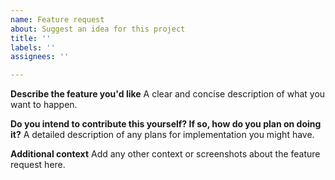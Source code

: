 ```yaml
---
name: Feature request
about: Suggest an idea for this project
title: ''
labels: ''
assignees: ''

---
```


**Describe the feature you'd like**
A clear and concise description of what you want to happen.

**Do you intend to contribute this yourself? If so, how do you plan on doing it?**
A detailed description of any plans for implementation you might have.

**Additional context**
Add any other context or screenshots about the feature request here.
